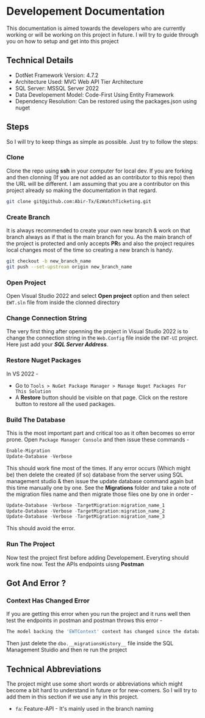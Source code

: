 # Developement Documentation

This documentation is aimed towards the developers who are currently working or will be working on this project in future. I will try to guide through you on how to setup and get into this project

## Technical Details

- DotNet Framework Version: 4.7.2
- Architecture Used: MVC Web API Tier Architecture
- SQL Server: MSSQL Server 2022
- Data Developement Model: Code-First Using Entity Framework
- Dependency Resolution: Can be restored using the packages.json using nuget

## Steps

So I will try to keep things as simple as possible. Just try to follow the steps:

### Clone

Clone the repo using **ssh** in your computer for local dev. If you are forking and then clonning (If you are not added as an contributor to this repo) then the URL will be different. I am assuming that you are a contributor on this project already so making the documentation in that regard.

```bash
git clone git@github.com:Abir-Tx/EzWatchTicketing.git
```

### Create Branch

It is always recommended to create your own new branch & work on that branch always as if that is the main branch for you. As the main branch of the project is protected and only accepts **PR**s and also the project requires local changes most of the time so creating a new branch is handy.

```bash
git checkout -b new_branch_name
git push --set-upstream origin new_branch_name
```

### Open Project

Open Visual Studio 2022 and select **Open project** option and then select `EWT.sln` file from inside the clonned directory

### Change Connection String

The very first thing after openning the project in Visual Studio 2022 is to change the connection string in the `Web.Config` file inside the `EWT-UI` project. Here just add your ***SQL Server Address***.

### Restore Nuget Packages

In VS 2022 - 

- Go to `Tools > NuGet Package Manager > Manage Nuget Packages For This Solution`
- A **Restore** button should be visible on that page. Click on the restore button to restore all the used packages.

### Build The Database

This is the most important part and critical too as it often becomes so error prone. Open `Package Manager Console` and then issue these commands - 

```powershell
Enable-Migration
Update-Database -Verbose
```
This should work fine most of the times. If any error occurs (Which might be) then delete the created (if so) database from the server using SQL management studio & then issue the update database command again but this time manually one by one. See the **Migrations** folder and take a note of the migration files name and then migrate those files one by one in order - 

```powershell
Update-Database -Verbose -TargetMigration:migration_name_1
Update-Database -Verbose -TargetMigration:migration_name_2
Update-Database -Verbose -TargetMigration:migration_name_3
```
This should avoid the error.

### Run The Project

Now test the project first before adding Developement. Everyting should work fine now. Test the APIs endpoints uisng **Postman**


## Got And Error ?

### Context Has Changed Error

If you are getting this error when you run the project and it runs well then test the endpoints in postman and postman throws this error - 

```bash
The model backing the 'EWTContext' context has changed since the database was created. Consider using Code First Migrations to update the database (http://go.microsoft.com/fwlink/?LinkId=238269)
```

Then just delete the `dbo.__migrationsHistory__` file inside the SQL Management Stuidio and then re run the project

## Technical Abbreviations

The project might use some short words or abbreviations which might become a bit hard to understand in future or for new-comers. So I will try to add them in this section if we use any in this project.

- `fa`: Feature-API - It's mainly used in the branch naming
